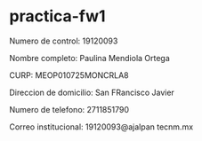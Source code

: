 # practica-fw1

Numero de control: 19120093

Nombre completo: Paulina Mendiola Ortega

CURP: MEOP010725MONCRLA8

Direccion de domicilio: San FRancisco Javier 

Numero de telefono: 2711851790

Correo institucional: 19120093@ajalpan tecnm.mx 